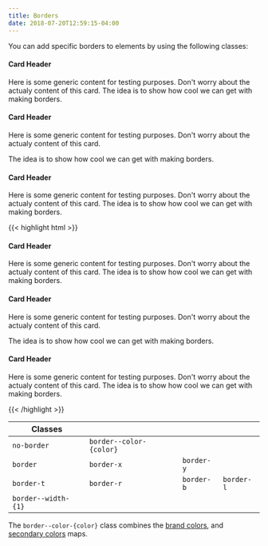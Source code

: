 ```yaml
---
title: Borders
date: 2018-07-20T12:59:15-04:00
---
```


You can add specific borders to elements by using the following classes:

<div class="block-container mobile-up-2 blocks px-2 mb-3">
  <div class="block">
    <div class="pui-card border--color-red">
      <h4 class="border-b border--color-navy pb-2 mb-2">Card Header</h4>
      <div class="pui-card__content">
        <p>Here is some generic content for testing purposes. Don't worry about the actualy content of this card. The idea is to show how cool we can get with making borders.</p>
      </div>
    </div>
  </div>
  <div class="block">
    <div class="pui-card">
      <h4 class="pb-2 mb-2">Card Header</h4>
      <div class="pui-card__content block-container blocks px-3">
        <div class="block block-6 border-r border--color-med-blue">
          <p>Here is some generic content for testing purposes. Don't worry about the actualy content of this card.</p>
        </div>
        <div class="block block-6">
          <p>The idea is to show how cool we can get with making borders.</p>
        </div>
      </div>
    </div>
  </div>
  <div class="block">
    <div class="pui-card">
      <h4 class="border-y border--color-lighter py-2 mb-2">Card Header</h4>
      <div class="pui-card__content">
        <p>Here is some generic content for testing purposes. Don't worry about the actualy content of this card. The idea is to show how cool we can get with making borders.</p>
      </div>
    </div>
  </div>
</div>

<div class="mt-3 mb-4">
{{< highlight html >}}
<div class="block-container mobile-up-2 blocks px-2 mb-3">
  <div class="block">
    <div class="pui-card border--color-red">
      <h4 class="border-b border--color-navy pb-2 mb-2">Card Header</h4>
      <div class="pui-card__content">
        <p>Here is some generic content for testing purposes. Don't worry about the actualy content of this card. The idea is to show how cool we can get with making borders.</p>
      </div>
    </div>
  </div>
  <div class="block">
    <div class="pui-card">
      <h4 class="pb-2 mb-2">Card Header</h4>
      <div class="pui-card__content block-container blocks px-3">
        <div class="block block-6 border-r border--color-med-blue">
          <p>Here is some generic content for testing purposes. Don't worry about the actualy content of this card.</p>
        </div>
        <div class="block block-6">
          <p>The idea is to show how cool we can get with making borders.</p>
        </div>
      </div>
    </div>
  </div>
  <div class="block">
    <div class="pui-card">
      <h4 class="border-y border--color-lighter py-2 mb-2">Card Header</h4>
      <div class="pui-card__content">
        <p>Here is some generic content for testing purposes. Don't worry about the actualy content of this card. The idea is to show how cool we can get with making borders.</p>
      </div>
    </div>
  </div>
</div>
{{< /highlight >}}
</div>

| Classes        |                         |                 |                 |
| -------------- | ----------------------- | --------------- | --------------- |
| `no-border`    | `border--color-{color}` |                 |                 |
| `border`       | `border-x`              | `border-y`      |                 |
| `border-t`     | `border-r`              | `border-b`      | `border-l`      |
| `border--width-{1}`|                     |                 |                 |


The `border--color-{color}` class combines the [brand colors](/section-color.html#kssref-color-brandcolors), and [secondary colors](/section-color.html#kssref-color-secondarycolors) maps.
